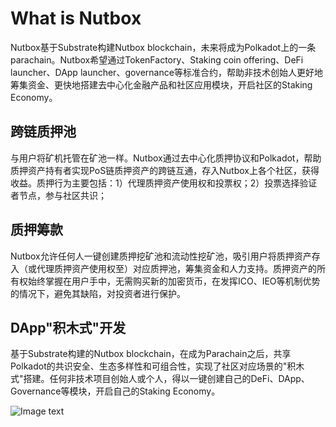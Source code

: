 # What is Nutbox

Nutbox基于Substrate构建Nutbox blockchain，未来将成为Polkadot上的一条parachain。Nutbox希望通过TokenFactory、Staking coin offering、DeFi launcher、DApp launcher、governance等标准合约，帮助非技术创始人更好地筹集资金、更快地搭建去中心化金融产品和社区应用模块，开启社区的Staking Economy。

## 跨链质押池

与用户将矿机托管在矿池一样。Nutbox通过去中心化质押协议和Polkadot，帮助质押资产持有者实现PoS链质押资产的跨链互通，存入Nutbox上各个社区，获得收益。质押行为主要包括：1）代理质押资产使用权和投票权；2）投票选择验证者节点，参与社区共识；

## 质押筹款

Nutbox允许任何人一键创建质押挖矿池和流动性挖矿池，吸引用户将质押资产存入（或代理质押资产使用权至）对应质押池，筹集资金和人力支持。质押资产的所有权始终掌握在用户手中，无需购买新的加密货币，在发挥ICO、IEO等机制优势的情况下，避免其缺陷，对投资者进行保护。

## DApp"积木式"开发

基于Substrate构建的Nutbox blockchain，在成为Parachain之后，共享Polkadot的共识安全、生态多样性和可组合性，实现了社区对应场景的"积木式"搭建。任何非技术项目创始人或个人，得以一键创建自己的DeFi、DApp、Governance等模块，开启自己的Staking Economy。

![Image text](http://wherein.mobi/wp-content/uploads/2021/03/nutbox-2.png)
